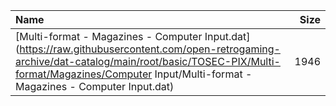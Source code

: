 |Name|Size|
|:---|---:|
|[Multi-format - Magazines - Computer Input.dat](https://raw.githubusercontent.com/open-retrogaming-archive/dat-catalog/main/root/basic/TOSEC-PIX/Multi-format/Magazines/Computer Input/Multi-format - Magazines - Computer Input.dat)|1946|
